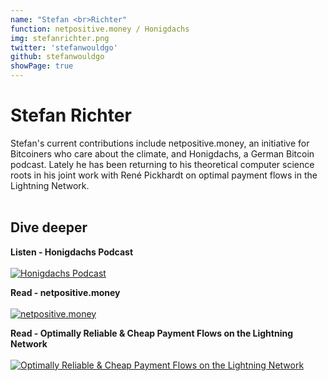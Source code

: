 ```yaml
---
name: "Stefan <br>Richter"
function: netpositive.money / Honigdachs
img: stefanrichter.png
twitter: 'stefanwouldgo'
github: stefanwouldgo
showPage: true
---
```


# Stefan Richter
 
Stefan's current contributions include netpositive.money, an initiative for Bitcoiners who care about the climate, and Honigdachs, a German Bitcoin podcast. Lately he has been returning to his theoretical computer science roots in his joint work with René Pickhardt on optimal payment flows in the Lightning Network.
<br><br>

## Dive deeper

<div class="grid grid-cols-1 md:grid-cols-2 gap-5">
<div class="p-3 my-2">

**Listen - Honigdachs Podcast** <br><br>
[ ![Honigdachs Podcast](/content/stefan_honigdachs.png)](https://coinspondent.de/honigdachs-der-bitcoin-podcast-aus-leipzig/)
</div>

<div class="p-3 my-2">

**Read - netpositive.money** <br><br>
[ ![netpositive.money](/content/stefan_netpositive.png)](https://netpositive.money/)
</div>

<div class="p-3 my-2">

**Read - Optimally Reliable & Cheap Payment Flows on the Lightning Network** <br><br>
[ ![Optimally Reliable & Cheap Payment Flows on the Lightning Network](/content/rene_reliable1.png)](https://arxiv.org/abs/2107.05322/)
</div>

</div>

<br>


